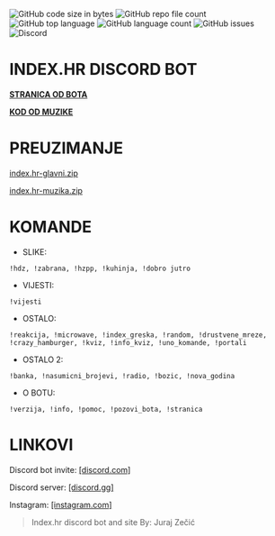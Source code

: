![GitHub code size in bytes](https://img.shields.io/github/languages/code-size/jurajzecic/discord-bot-index.hr) ![GitHub repo file count](https://img.shields.io/github/directory-file-count/jurajzecic/discord-bot-index.hr) ![GitHub top language](https://img.shields.io/github/languages/top/jurajzecic/discord-bot-index.hr) ![GitHub language count](https://img.shields.io/github/languages/count/jurajzecic/discord-bot-index.hr) ![GitHub issues](https://img.shields.io/github/issues/jurajzecic/discord-bot-index.hr) ![Discord](https://img.shields.io/discord/756215790960771222)
# INDEX.HR DISCORD BOT

**[STRANICA OD BOTA]([https://pronadji.online/discord-bot](https://pronadji.online/discord-bot)/ "STRANICA")**
 
**[ KOD OD MUZIKE](https://github.com/jurajzecic/discord-bot-index.hr/tree/index.hr-muzika "MAPA DO MUZIKE")**
 
 # 	PREUZIMANJE
 
[index.hr-glavni.zip](https://github.com/jurajzecic/discord-bot-index.hr/archive/refs/heads/index.hr-glavni.zip "index.hr-glavni.zip")

[index.hr-muzika.zip](https://github.com/jurajzecic/discord-bot-index.hr/archive/refs/heads/index.hr-muzika.zip "index.hr-muzika.zip")

 # KOMANDE

 - SLIKE:

`!hdz, !zabrana, !hzpp, !kuhinja, !dobro jutro`

 - VIJESTI:

`!vijesti`

 - OSTALO:

`!reakcija, !microwave, !index_greska, !random, !drustvene_mreze, !crazy_hamburger, !kviz, !info_kviz, !uno_komande, !portali`

 - OSTALO 2:

`!banka, !nasumicni_brojevi, !radio, !bozic, !nova_godina`

 - O BOTU:

`!verzija, !info, !pomoc, !pozovi_bota, !stranica`

# LINKOVI

Discord bot invite: [[discord.com]](https://discord.com/oauth2/authorize?client_id=814612109077512213&scope=bot&permissions=8 "[discord.com]")

Discord server: [[discord.gg]](https://discord.gg/VSHdKBRKZT "[discord.gg]")

Instagram: [[instagram.com]](https://www.instagram.com/juraj.zecic/ "[instagram.com]")


> Index.hr discord bot and site By: Juraj Zečić
